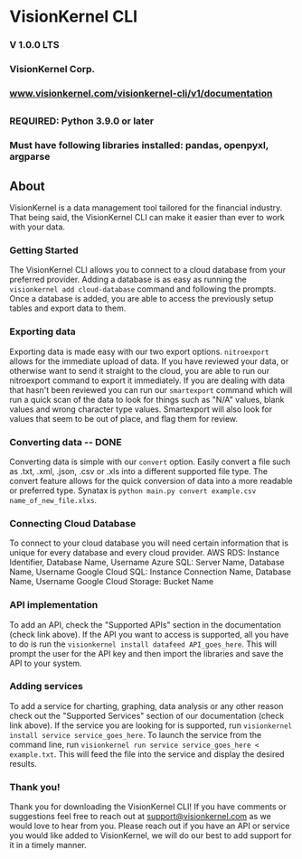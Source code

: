 # VisionKernel CLI
### V 1.0.0 LTS
### VisionKernel Corp.
### www.visionkernel.com/visionkernel-cli/v1/documentation

##
### REQUIRED: Python 3.9.0 or later
### Must have following libraries installed: pandas, openpyxl, argparse
##

## About

VisionKernel is a data management tool tailored for the financial industry. That being said, the VisionKernel CLI can make it easier than ever to work with your data.


### Getting Started

The VisionKernel CLI allows you to connect to a cloud database from your preferred provider. Adding a database is as easy as running the `visionkernel add cloud-database` command and following the prompts. Once a database is added, you are able to access the previously setup tables and export data to them.


### Exporting data

Exporting data is made easy with our two export options. `nitroexport` allows for the immediate upload of data. If you have reviewed your data, or otherwise want to send it straight to the cloud, you are able to run our nitroexport command to export it immediately. If you are dealing with data that hasn't been reviewed you can run our `smartexport` command which will run a quick scan of the data to look for things such as "N/A" values, blank values and wrong character type values. Smartexport will also look for values that seem to be out of place, and flag them for review. 

### Converting data -- DONE

Converting data is simple with our `convert` option. Easily convert a file such as .txt, .xml, .json, .csv or .xls into a different supported file type. The convert feature allows for the quick conversion of data into a more readable or preferred type. Synatax is `python main.py convert example.csv name_of_new_file.xlxs`.

### Connecting Cloud Database

To connect to your cloud database you will need certain information that is unique for every database and every cloud provider. 
AWS RDS: Instance Identifier, Database Name, Username
Azure SQL: Server Name, Database Name, Username
Google Cloud SQL: Instance Connection Name, Database Name, Username
Google Cloud Storage: Bucket Name

### API implementation

To add an API, check the "Supported APIs" section in the documentation (check link above). If the API you want to access is supported, all you have to do is run the `visionkernel install datafeed API_goes_here`. This will prompt the user for the API key and then import the libraries and save the API to your system.

### Adding services

To add a service for charting, graphing, data analysis or any other reason check out the "Supported Services" section of our documentation (check link above). If the service you are looking for is supported, run `visionkernel install service service_goes_here`. To launch the service from the command line, run `visionkernel run service service_goes_here < example.txt`. This will feed the file into the service and display the desired results.  

### Thank you!

Thank you for downloading the VisionKernel CLI! If you have comments or suggestions feel free to reach out at support@visionkernel.com as we would love to hear from you. Please reach out if you have an API or service you would like added to VisionKernel, we will do our best to add support for it in a timely manner.

